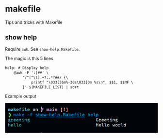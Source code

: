 # makefile
Tips and tricks with Makefile


## show help

Require `awk`. See `show-help.Makefile`.

The magic is this 5 lines

```make
help: # Display help
	@awk -F ':|##' \
		'/^[^\t].+?:.*?##/ {\
			printf "\033[36m%-30s\033[0m %s\n", $$1, $$NF \
		}' $(MAKEFILE_LIST) | sort
```

Example output

![make show help](./assets/show-help.png)
